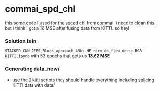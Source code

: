 # commai_spd_chl
this some code I used for the speed chl from commai. i need to clean this. but i think i got a 16 MSE after fusing data from KITTI. so hey!
### Solution is in 
`STACKED_CNN_2FPS_Block_approach_45bs-HE_norm-op_flow_dense-RGB-KITTI.ipynb` with 53 epochs
that gets us **13.62 MSE**

### Generating data_new/
- use the 2 kitti scripts they should handle everything including splicing KITTI data with data/
